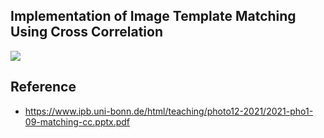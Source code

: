 ## Implementation of Image Template Matching Using Cross Correlation

![](resources/template_matching_result.png)

## Reference
- https://www.ipb.uni-bonn.de/html/teaching/photo12-2021/2021-pho1-09-matching-cc.pptx.pdf
